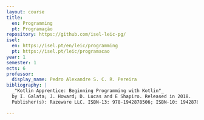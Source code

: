 ```yaml
---
layout: course
title:
  en: Programming
  pt: Programação
repository: https://github.com/isel-leic-pg/
isel:
  en: https://isel.pt/en/leic/programming
  pt: https://isel.pt/leic/programacao
year: 1
semester: 1
ects: 6
professor:
  display_name: Pedro Alexandre S. C. R. Pereira
bibliography: |
  _"Kotlin Apprentice: Beginning Programming with Kotlin"_
  by I. Galata; J. Howard; D. Lucas and E Shapiro. Released in 2018.
  Publisher(s): Razeware LLC. ISBN-13: 978-1942878506; ISBN-10: 1942878508.  

---
```

